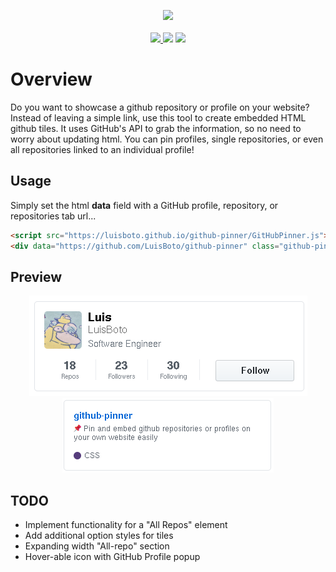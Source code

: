 <p align="center"><img src=".readme/logo.svg">
  <br><br>
<a href="https://www.gnu.org/licenses/gpl-3.0">
  <img src="https://img.shields.io/badge/License-GPL%20v3-blue.svg">
</a>
  <img src="https://img.shields.io/badge/language-HTML5-red.svg">
  <img src="https://img.shields.io/github/issues/luisboto/github-pinner.svg">
</p>


# Overview 
Do you want to showcase a github repository or profile on your website? Instead of leaving a simple link, use this tool to create embedded HTML github tiles. It uses GitHub's API to grab the information, so no need to worry about updating html. You can pin profiles, single repositories, or even all repositories linked to an individual profile!

## Usage
Simply set the html **data** field with a GitHub profile, repository, or repositories tab url...
```html
<script src="https://luisboto.github.io/github-pinner/GitHubPinner.js"></script>
<div data="https://github.com/LuisBoto/github-pinner" class="github-pinner" style="visibility: hidden;"></div>
```

## Preview
<p align="center"><img src=".readme/profile-example.png"><br>
<img src=".readme/repo-example.png"></p>

## TODO
* Implement functionality for a "All Repos" element
* Add additional option styles for tiles
* Expanding width "All-repo" section
* Hover-able icon with GitHub Profile popup
